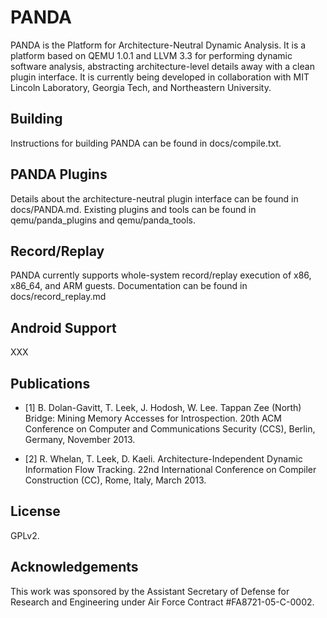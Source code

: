 PANDA
====
PANDA is the Platform for Architecture-Neutral Dynamic Analysis.  It is a
platform based on QEMU 1.0.1 and LLVM 3.3 for performing dynamic software
analysis, abstracting architecture-level details away with a clean plugin
interface.  It is currently being developed in collaboration with MIT Lincoln
Laboratory, Georgia Tech, and Northeastern University.

Building
----
Instructions for building PANDA can be found in docs/compile.txt.

PANDA Plugins
----
Details about the architecture-neutral plugin interface can be found in
docs/PANDA.md.  Existing plugins and tools can be found in qemu/panda\_plugins
and qemu/panda\_tools.

Record/Replay
----
PANDA currently supports whole-system record/replay execution of x86, x86\_64,
and ARM guests.  Documentation can be found in docs/record\_replay.md

Android Support
----
XXX

Publications
----
* [1] B. Dolan-Gavitt, T. Leek, J. Hodosh, W. Lee.  Tappan Zee (North) Bridge:
Mining Memory Accesses for Introspection. 20th ACM Conference on Computer and
Communications Security (CCS), Berlin, Germany, November 2013.

* [2] R. Whelan, T. Leek, D. Kaeli.  Architecture-Independent Dynamic
Information Flow Tracking. 22nd International Conference on Compiler
Construction (CC), Rome, Italy, March 2013.

License
----
GPLv2.

Acknowledgements
----
This work was sponsored by the Assistant Secretary of Defense for Research and
Engineering under Air Force Contract #FA8721-05-C-0002.

